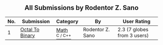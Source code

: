 ﻿<div align="center">

## All Submissions by Rodentor Z\. Sano

</div>

No.  | Submission | Category | By   | User Rating
---- | ---------- | -------- | ---- | -----------
1 | [Octal To Binary<br />](https://github.com/Planet-Source-Code/rodentor-z-sano-octal-to-binary__3-10879) | [Math<br /><sup>C / C++</sup>](../ByCategory/math__3-12.md) | Rodentor Z\. Sano | 2.3 (7 globes from 3 users)
